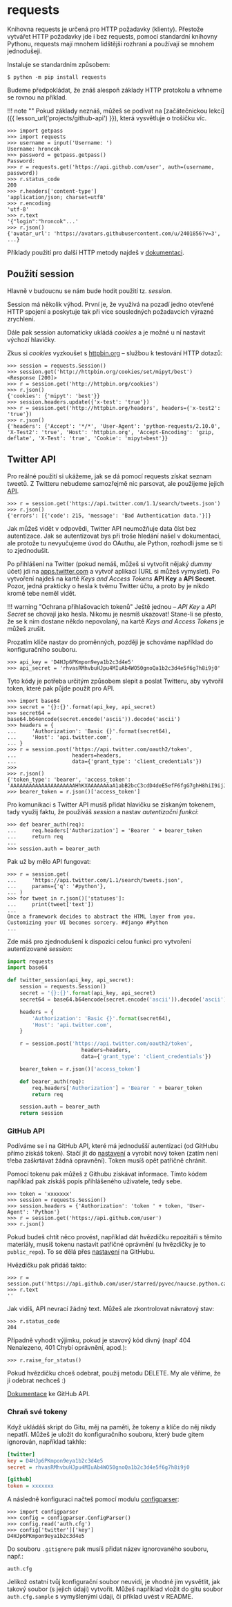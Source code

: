 requests
========

Knihovna requests je určená pro HTTP požadavky (klienty).
Přestože vytvářet HTTP požadavky jde i bez requests, pomocí standardní knihovny
Pythonu, requests mají mnohem lidštější rozhraní a používají se mnohem
jednodušeji.

Instaluje se standardním způsobem:

```console
$ python -m pip install requests
```

Budeme předpokládat, že znáš alespoň základy HTTP protokolu a
vrhneme se rovnou na příklad.

!!! note ""
    Pokud základy neznáš, můžeš se podívat na
    [začátečnickou lekci]({{ lesson_url('projects/github-api') }}),
    která vysvětluje o trošičku víc.

```pycon
>>> import getpass
>>> import requests
>>> username = input('Username: ')
Username: hroncok
>>> password = getpass.getpass()
Password: 
>>> r = requests.get('https://api.github.com/user', auth=(username, password))
>>> r.status_code
200
>>> r.headers['content-type']
'application/json; charset=utf8'
>>> r.encoding
'utf-8'
>>> r.text
'{"login":"hroncok"...'
>>> r.json()
{'avatar_url': 'https://avatars.githubusercontent.com/u/2401856?v=3', ...}
```

Příklady použití pro další HTTP metody najdeš v [dokumentaci].

[dokumentaci]: http://docs.python-requests.org/en/master/user/quickstart/


## Použití session

Hlavně v budoucnu se nám bude hodit použití tz. *session*.

Session má několik výhod.
První je, že využívá na pozadí jedno otevřené HTTP spojení a poskytuje tak
při více sousledných požadavcích výrazné zrychlení.

Dále pak session automaticky ukládá *cookies* a je možné u ní nastavit výchozí
hlavičky.

Zkus si *cookies* vyzkoušet s [httpbin.org](http://httpbin.org) – službou
k testování HTTP dotazů:

```pycon
>>> session = requests.Session()
>>> session.get('http://httpbin.org/cookies/set/mipyt/best')
<Response [200]>
>>> r = session.get('http://httpbin.org/cookies')
>>> r.json()
{'cookies': {'mipyt': 'best'}}
>>> session.headers.update({'x-test': 'true'})
>>> r = session.get('http://httpbin.org/headers', headers={'x-test2': 'true'})
>>> r.json()
{'headers': {'Accept': '*/*', 'User-Agent': 'python-requests/2.10.0', 'X-Test2': 'true', 'Host': 'httpbin.org', 'Accept-Encoding': 'gzip, deflate', 'X-Test': 'true', 'Cookie': 'mipyt=best'}}
```

## Twitter API

Pro reálné použití si ukážeme, jak se dá pomocí requests získat seznam tweetů.
Z Twitteru nebudeme samozřejmě nic parsovat, ale použijeme jejich [API].

```pycon
>>> r = session.get('https://api.twitter.com/1.1/search/tweets.json')
>>> r.json()
{'errors': [{'code': 215, 'message': 'Bad Authentication data.'}]}
```

Jak můžeš vidět v odpovědi, Twitter API neumožňuje data číst bez autentizace.
Jak se autentizovat bys při troše hledání našel v dokumentaci, ale protože
tu nevyučujeme úvod do OAuthu, ale Python, rozhodli jsme se ti to zjednodušit.

Po přihlášení na Twitter (pokud nemáš, můžeš si vytvořit nějaký *dummy* účet)
jdi na [apps.twitter.com] a vytvoř aplikaci (URL si můžeš vymyslet).
Po vytvoření najdeš na kartě *Keys and Access Tokens* **API Key** a **API Secret**.
Pozor, jedná prakticky o hesla k tvému Twitter účtu,
a proto by je nikdo kromě tebe neměl vidět.

!!! warning "Ochrana přihlašovacích tokenů"
    Ještě jednou – *API Key* a *API Secret* se chovají jako hesla.
    Nikomu je nesmíš ukazovat!
    Stane-li se přesto, že se k nim dostane někdo nepovolaný, na kartě
    *Keys and Access Tokens* je můžeš zrušit.

Prozatím klíče nastav do proměnných, později je schováme například do
konfiguračního souboru.

```pycon
>>> api_key = 'D4HJp6PKmpon9eya1b2c3d4e5'
>>> api_secret = 'rhvasRMhvbuHJpu4MIuAb4WO50gnoQa1b2c3d4e5f6g7h8i9j0'
```

Tyto kódy je potřeba určitým způsobem slepit a poslat Twitteru,
aby vytvořil token, které pak půjde použít pro API.

```pycon
>>> import base64
>>> secret = '{}:{}'.format(api_key, api_secret)
>>> secret64 = base64.b64encode(secret.encode('ascii')).decode('ascii')
>>> headers = {
...     'Authorization': 'Basic {}'.format(secret64),
...     'Host': 'api.twitter.com',
... }
>>> r = session.post('https://api.twitter.com/oauth2/token',
...                  headers=headers,
...                  data={'grant_type': 'client_credentials'})
>>> 
>>> r.json()
{'token_type': 'bearer', 'access_token': 'AAAAAAAAAAAAAAAAAAAAAHhKXAAAAAAAaA1abB2bcC3cdD4deE5efF6fgG7ghH8hiI9ijJ0ja1b2c3d4e5f6g7h8i9j0a1b2c3d4e5f6g7h8i9j0'}
>>> bearer_token = r.json()['access_token']
```

Pro komunikaci s Twitter API musíš přidat hlavičku se získaným tokenem,
tady využij faktu, že používáš *session* a nastav *autentizační funkci*:

```pycon
>>> def bearer_auth(req):
...     req.headers['Authorization'] = 'Bearer ' + bearer_token
...     return req
... 
>>> session.auth = bearer_auth
```

Pak už by mělo API fungovat:

```pycon
>>> r = session.get(
...     'https://api.twitter.com/1.1/search/tweets.json',
...     params={'q': '#python'},
... )
>>> for tweet in r.json()['statuses']:
...     print(tweet['text'])
... 
Once a framework decides to abstract the HTML layer from you. Customizing your UI becomes sorcery. #django #Python
...
```

Zde máš pro zjednodušení k dispozici celou funkci pro vytvoření autentizované
*session*:

```python
import requests
import base64

def twitter_session(api_key, api_secret):
    session = requests.Session()
    secret = '{}:{}'.format(api_key, api_secret)
    secret64 = base64.b64encode(secret.encode('ascii')).decode('ascii')

    headers = {
        'Authorization': 'Basic {}'.format(secret64),
        'Host': 'api.twitter.com',
    }

    r = session.post('https://api.twitter.com/oauth2/token',
                        headers=headers,
                        data={'grant_type': 'client_credentials'})

    bearer_token = r.json()['access_token']

    def bearer_auth(req):
        req.headers['Authorization'] = 'Bearer ' + bearer_token
        return req

    session.auth = bearer_auth
    return session
```

[API]: https://dev.twitter.com/rest/public
[apps.twitter.com]: https://apps.twitter.com/

### GitHub API

Podíváme se i na GitHub API, které má jednodušší autentizaci (od GitHubu přímo
získáš token). Stačí jít do [nastavení] a vyrobit nový token
(zatím není třeba zaškrtávat žádná opravnění).
Token musíš opět patřičně chránit.

Pomocí tokenu pak můžeš z Githubu získávat informace.
Tímto kódem například pak získáš popis přihlášeného uživatele, tedy sebe.

```pycon
>>> token = 'xxxxxxx'
>>> session = requests.Session()
>>> session.headers = {'Authorization': 'token ' + token, 'User-Agent': 'Python'}
>>> r = session.get('https://api.github.com/user')
>>> r.json()
```

Pokud budeš chtít něco provést, například dát hvězdičku repozitáři s těmito
materiály, musíš tokenu nastavit patřičné oprávnění
(u hvězdičky je to `public_repo`).
To se dělá přes [nastavení] na GitHubu.

Hvězdičku pak přidáš takto:

```pycon
>>> r = session.put('https://api.github.com/user/starred/pyvec/naucse.python.cz')
>>> r.text
''
```

Jak vidíš, API nevrací žádný text. Můžeš ale zkontrolovat návratový stav:

```pycon
>>> r.status_code
204
```

Případně vyhodit výjimku, pokud je stavový kód divný (např 404 Nenalezeno,
401 Chybí oprávnění, apod.):

```pycon
>>> r.raise_for_status()
```

Pokud hvězdičku chceš odebrat, použij metodu DELETE.
My ale věříme, že ji odebrat nechceš :)

[Dokumentace] ke GitHub API.

[nastavení]: https://github.com/settings/tokens
[Dokumentace]: https://developer.github.com/v3/


### Chraň své tokeny

Když ukládáš skript do Gitu, měj na paměti, že tokeny a klíče do něj nikdy
nepatří. Můžeš je uložit do konfiguračního souboru, který bude gitem ignorován,
například takhle:

```ini
[twitter]
key = D4HJp6PKmpon9eya1b2c3d4e5
secret = rhvasRMhvbuHJpu4MIuAb4WO50gnoQa1b2c3d4e5f6g7h8i9j0

[github]
token = xxxxxxx
```

A následně konfiguraci načteš pomocí modulu
[configparser](https://docs.python.org/3/library/configparser.html):

```pycon
>>> import configparser
>>> config = configparser.ConfigParser()
>>> config.read('auth.cfg')
>>> config['twitter']['key']
D4HJp6PKmpon9eya1b2c3d4e5
```

Do souboru `.gitignore` pak musíš přidat název ignorovaného souboru, např.:

    auth.cfg

Jelikož ostatní tvůj konfigurační soubor neuvidí,
je vhodné jim vysvětlit, jak takový soubor (s jejich údaji) vytvořit.
Můžeš například vložit do gitu soubor `auth.cfg.sample`
s vymyšlenými údaji, či příklad uvést v README.
